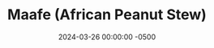 ---
layout: post
title:  "Maafe (African Peanut Stew)"
date:   2024-03-26 00:00:00 -0500
categories:
- Recipes
- Chicken
permalink: /recipes/maafe
image: /assets/Food/Chicken/Maafe/maafe-cover.jpg
ing: maafe-ing
facts: maafe-facts
section1: Vegetables
start2: Boneless skinless chicken breast
section2: Meat Marinade
start3: Minced garlic
section3: Spices
start4: Water
section4: Broth
start5: Natural peanut butter
section5: Star of the Show
Prep: 30
Rest: 
Cook: 30
Source1: https://gypsyplate.com/maafe/#maafe
Source2: https://www.youtube.com/watch?v=PHdPLQdjsfE
whisk: https://s.samsungfood.com/l7QvK
tags: 
- stew
- tomato paste
- bowl
- natural peanut butter
- chunky peanut butter
- peanut butter
- peanuts
- onion
- pepper
- chicken breast
- ginger
- paprika
- garlic
- onion
- chili powder
- lemon juice
Description: Maafe is a West African peanut butter stew or soup. This is my non-traditional take on it, trying to add more vegetables and cut back on some fat, since the nuts already add a lot. It's a great savory way of eating peanut butter, and makes a large batch of food for not too much effort.  Use <a href="natural-peanut-butter">Homemade Natural Nut Butter</a> to step this up even more
Instructions: 
- Cut your onions and bell peppers into a medium dice. Add to a Dutch oven or large pot with a spray of oil and salt. Cover, and cook over medium heat until the peppers soften and the onions turn translucent, about 10 minutes<br><br>

- Meanwhile, cut the excess fat off your chicken, and dice into bite sized cubes. Add to a large bowl. Season with lemon juice, paprika, garlic, onion, salt, and pepper. Mix, and let marinate on the counter as you prepare everything else. You could also marinate the chicken for a few hours in the fridge prior to cooking<br><br>
- <center><img src="/assets/Food/Chicken/Maafe/maafe-2.jpg" alt="" class="instruction-image"></center><br>

- Add the minced garlic into the pan, and cook for only 30 seconds, until fragrant<br><br>

- Stir in the tomato paste and spices - chili, paprika, ginger, cumin, and cayenne. Cover and let simmer over medium heat for 5 minutes<br><br>

- In a bowl or glass, whisk together your broth using water and bouillon powder<br><br>

- Pour in the broth, and stir in the peanut butter. Add your raw chicken into the pot<br><br>

- Cover, and let simmer over medium low heat for 30 minutes, until the chicken just reaches 165F. Be careful not to over cook it. Season with salt to taste, and optionally garnish with chopped peanuts<br><br>
- <center><img src="/assets/Food/Chicken/Maafe/maafe-7.jpg" alt="" class="instruction-image"></center><br>

- I've never tried this, but my guess is that this would be great for a crockpot. Do everything above the same, but instead of simmer for 30 minutes on the stove at the end, just cook on low in a slow cooker for about 6 hours. I would definitely use chicken thighs instead of breasts though
---